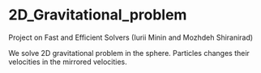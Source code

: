 # 2D_Gravitational_problem
Project on Fast and Efficient Solvers (Iurii Minin and Mozhdeh Shiranirad)

We solve 2D gravitational problem in the sphere. Particles changes their velocities in the mirrored velocities.
